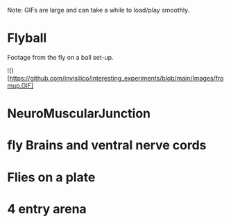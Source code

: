 Note: GIFs are large and can take a while to load/play smoothly.

# Flyball

Footage from the fly on a ball set-up. 

!()[https://github.com/invisilico/interesting_experiments/blob/main/Images/fromup.GIF]


# NeuroMuscularJunction

# fly Brains and ventral nerve cords

# Flies on a plate

# 4 entry arena
